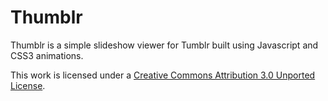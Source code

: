 Thumblr
=======

Thumblr is a simple slideshow viewer for Tumblr built using Javascript and CSS3 animations.

This work is licensed under a [Creative Commons Attribution 3.0 Unported License](http://creativecommons.org/licenses/by/3.0/).
